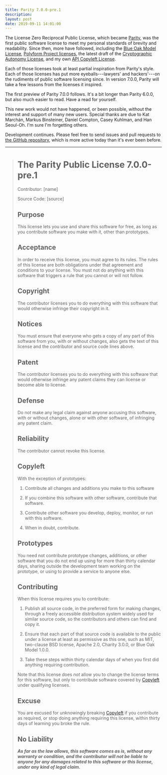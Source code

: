 ```yaml
---
title: Parity 7.0.0-pre.1
description:
layout: post
date: 2019-09-11 14:01:00
---
```


The License Zero Reciprocal Public License, which became [Parity](https://paritylicense.com), was the first public software license to meet my personal standards of brevity and readability.  Since then, more have followed, including the [Blue Oak Model License](https://blueoakcouncil.org/license/1.0.0), [Polyform Project licenses](https://polyformproject.org/licenses), the latest draft of the [Cryptographic Autonomy License](https://github.com/holochain/cryptographic-autonomy-license), and my own [API Copyleft License](https://github.com/kemitchell/api-copyleft-license).

Each of those licenses took at least partial inspiration from Parity's style.  Each of those licenses has put more eyeballs---lawyers' and hackers'---on the rudiments of public software licensing since.  In version 7.0.0, Parity will take a few lessons from the licenses it inspired.

The first preview of Parity 7.0.0 follows.  It's a bit longer than Parity 6.0.0, but also much easier to read.  Have a read for yourself.

This new work would not have happened, or been possible, without the interest and support of many new users.  Special thanks are due to Kat Marchán, Markus Binsteiner, Daniel Compton, Casey Kuhlman, and Han Seoul-Oh.  I'm sure I'm forgetting others.

Development continues.  Please feel free to send issues and pull requests to [the GitHub repository](https://github.com/licensezero/parity-public-license), which is more active today than it's ever been before.

---

> # The Parity Public License 7.0.0-pre.1
>
> Contributor: [name]
>
> Source Code: [source]
>
> ## Purpose
>
> This license lets you use and share this software for free, as long as you contribute software you make with it, other than prototypes.
>
> ## Acceptance
>
> In order to receive this license, you must agree to its rules.  The rules of this license are both obligations under that agreement and conditions to your license.  You must not do anything with this software that triggers a rule that you cannot or will not follow.
>
> ## Copyright
>
> The contributor licenses you to do everything with this software that would otherwise infringe their copyright in it.
>
> ## Notices
>
> You must ensure that everyone who gets a copy of any part of this software from you, with or without changes, also gets the text of this license and the contributor and source code lines above.
>
> ## Patent
>
> The contributor licenses you to do everything with this software that would otherwise infringe any patent claims they can license or become able to license.
>
> ## Defense
>
> Do not make any legal claim against anyone accusing this software, with or without changes, alone or with other software, of infringing any patent claim.
>
> ## Reliability
>
> The contributor cannot revoke this license.
>
> ## Copyleft
>
> With the exception of prototypes:
>
> 1.  Contribute all changes and additions you make to this software
>
> 2.  If you combine this software with other software, contribute that software.
>
> 3.  Contribute other software you develop, deploy, monitor, or run with this software.
>
> 4.  When in doubt, contribute.
>
> ## Prototypes
>
> You need not contribute prototype changes, additions, or other software that you do not end up using for more than thirty calendar days, sharing outside the development team working on the prototype, or using to provide a service to anyone else.
>
> ## Contributing
>
> When this license requires you to contribute:
>
> 1.  Publish all source code, in the preferred form for making changes, through a freely accessible distribution system widely used for similar source code, so the contributors and others can find and copy it.
>
> 2.  Ensure that each part of that source code is available to the public under a license at least as permissive as this one, such as MIT, two-clause BSD license, Apache 2.0, Charity 3.0.0, or Blue Oak Model 1.0.0.
>
> 3.  Take these steps within thirty calendar days of when you first did anything requiring contribution.
>
> Note that this license does _not_ allow you to change the license terms for this software, but only to contribute software covered by [Copyleft](#copyleft) under qualifying licenses.
>
> ## Excuse
>
> You are excused for unknowingly breaking [Copyleft](#copyleft) if you contribute as required, or stop doing anything requiring this license, within thirty days of learning you broke the rule.
>
> ## No Liability
>
> ***As far as the law allows, this software comes as is, without any warranty or condition, and the contributor will not be liable to anyone for any damages related to this software or this license, under any kind of legal claim.***
